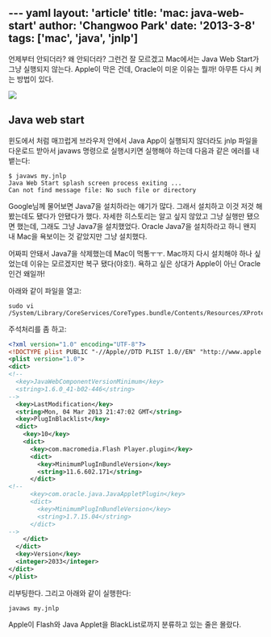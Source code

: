 --- yaml
layout: 'article'
title: 'mac: java-web-start'
author: 'Changwoo Park'
date: '2013-3-8'
tags: ['mac', 'java', 'jnlp']
---

언제부터 안되더라? 왜 안되더라? 그런건 잘 모르겠고 Mac에서는 Java Web Start가 그냥 실행되지 않는다. Apple이 막은 건데, Oracle이 미운 이유는 뭘까! 아무튼 다시 켜는 방법이 있다.

![](/articles/2013/mac-java-web-start/mung-me.jpg)

## Java web start

윈도에서 처럼 매끄럽게 브라우저 안에서 Java App이 실행되지 않더라도 jnlp 파일을 다운로드 받아서 javaws 명령으로 실행시키면 실행해야 하는데 다음과 같은 에러를 내뱉는다:

```
$ javaws my.jnlp
Java Web Start splash screen process exiting ...
Can not find message file: No such file or directory
```

Google님께 물어보면 Java7을 설치하라는 얘기가 많다. 그래서 설치하고 이것 저것 해봤는데도 됐다가 안됐다가 했다. 자세한 히스토리는 알고 싶지 않았고 그냥 실행만 됐으면 했는데, 그래도 그냥 Java7을 설치했었다. Oracle Java7을 설치하라고 하니 왠지 내 Mac을 욕보이는 것 같았지만 그냥 설치했다.

어짜피 안돼서 Java7을 삭제했는데 Mac이 먹통ㅜㅜ. Mac까지 다시 설치해야 하나 싶었는데 이유는 모르겠지만 복구 됐다(야호!). 욕하고 싶은 상대가 Apple이 아닌 Oracle인건 왜일까!

아래와 같이 파일을 열고:

```
sudo vi /System/Library/CoreServices/CoreTypes.bundle/Contents/Resources/XProtect.meta.plist
```

주석처리를 좀 하고:

``` xml
<?xml version="1.0" encoding="UTF-8"?>
<!DOCTYPE plist PUBLIC "-//Apple//DTD PLIST 1.0//EN" "http://www.apple.com/DTDs/PropertyList-1.0.dtd">
<plist version="1.0">
<dict>
<!--
  <key>JavaWebComponentVersionMinimum</key>
  <string>1.6.0_41-b02-446</string>
-->
  <key>LastModification</key>
  <string>Mon, 04 Mar 2013 21:47:02 GMT</string>
  <key>PlugInBlacklist</key>
  <dict>
    <key>10</key>
    <dict>
      <key>com.macromedia.Flash Player.plugin</key>
      <dict>
        <key>MinimumPlugInBundleVersion</key>
        <string>11.6.602.171</string>
      </dict>
<!--
      <key>com.oracle.java.JavaAppletPlugin</key>
      <dict>
        <key>MinimumPlugInBundleVersion</key>
        <string>1.7.15.04</string>
      </dict>
-->
    </dict>
  </dict>
  <key>Version</key>
  <integer>2033</integer>
</dict>
</plist>
```

리부팅한다. 그리고 아래와 같이 실행한다:

```
javaws my.jnlp
```

Apple이 Flash와 Java Applet을 BlackList로까지 분류하고 있는 줄은 몰랐다.

